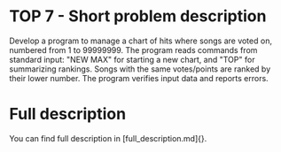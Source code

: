 # TOP 7 -  Short problem description 
Develop a program to manage a chart of hits where songs are voted on, numbered from 1 to 99999999. The program reads commands from standard input: "NEW MAX" for starting a new chart, and "TOP" for summarizing rankings. Songs with the same votes/points are ranked by their lower number. The program verifies input data and reports errors.

# Full description

You can find full description in [full_description.md]{}.

